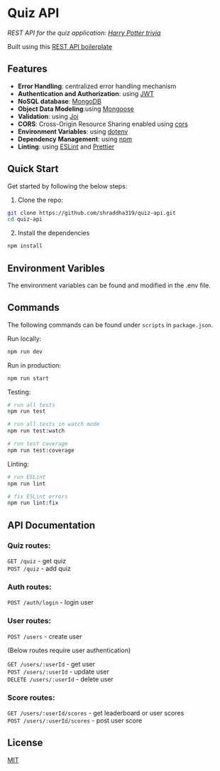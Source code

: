 # Quiz API

_REST API for the quiz application: [Harry Potter trivia](https://github.com/shraddha319/Harry-Potter-Trivia)_

Built using this [REST API boilerplate](https://github.com/shraddha319/REST-API-boilerplate)

## Features

- **Error Handling**: centralized error handling mechanism
- **Authentication and Authorization**: using [JWT](https://jwt.io)
- **NoSQL database**: [MongoDB](https://www.mongodb.com)
- **Object Data Modeling**:using [Mongoose](https://mongoosejs.com)
- **Validation**: using [Joi](https://github.com/sideway/joi)
- **CORS**: Cross-Origin Resource Sharing enabled using [cors](https://github.com/expressjs/cors)
- **Environment Variables**: using [dotenv](https://github.com/motdotla/dotenv)
- **Dependency Management**: using [npm](https://www.npmjs.com)
- **Linting**: using [ESLint](https://eslint.org) and [Prettier](https://prettier.io)

## Quick Start

Get started by following the below steps:

1. Clone the repo:

```bash
git clone https://github.com/shraddha319/quiz-api.git
cd quiz-api
```

2. Install the dependencies

```bash
npm install
```

## Environment Varibles

The environment variables can be found and modified in the .env file.

## Commands

The following commands can be found under `scripts` in `package.json`.

Run locally:

```bash
npm run dev
```

Run in production:

```bash
npm run start
```

Testing:

```bash
# run all tests
npm run test

# run all tests in watch mode
npm run test:watch

# run test coverage
npm run test:coverage
```

Linting:

```bash
# run ESLint
npm run lint

# fix ESLint errors
npm run lint:fix
```

## API Documentation

### Quiz routes:

`GET /quiz` - get quiz\
`POST /quiz` - add quiz

### Auth routes:

`POST /auth/login` - login user

### User routes:

`POST /users` - create user

(Below routes require user authentication)

`GET /users/:userId` - get user\
`POST /users/:userId` - update user\
`DELETE /users/:userId` - delete user

### Score routes:

`GET /users/:userId/scores` - get leaderboard or user scores\
`POST /users/:userId/scores` - post user score

## License

[MIT](LICENSE)
